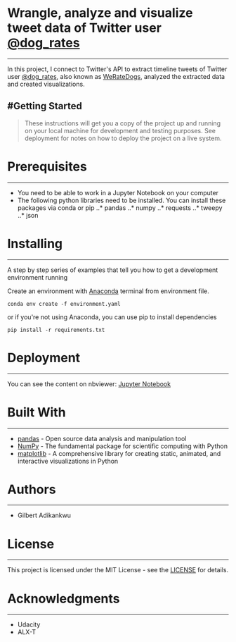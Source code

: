 # Wrangle, analyze and visualize tweet data of Twitter user [@dog_rates](https://twitter.com/dog_rates)
---
In this project, I connect to Twitter's API to extract timeline tweets of Twitter user [@dog_rates](https://twitter.com/dog_rates), also known as [WeRateDogs](https://en.wikipedia.org/wiki/WeRateDogs), analyzed the extracted data and created visualizations.

#Getting Started
---
> These instructions will get you a copy of the project up and running on your local machine for development and testing purposes. See deployment for notes on how to deploy the project on a live system.


# Prerequisites
---
- You need to be able to work in a Jupyter Notebook on your computer
- The following python libraries need to be installed. You can install these packages via conda or pip
..* pandas
..* numpy
..* requests
..* tweepy
..* json


# Installing
---
A step by step series of examples that tell you how to get a development environment running

Create an environment with [Anaconda](https://www.anaconda.com/) terminal from environment file.

```
conda env create -f environment.yaml

```
 or if you're not using Anaconda, you can use pip to install dependencies

 ```
 pip install -r requirements.txt

 ```

# Deployment
---
You can see the content on nbviewer: [Jupyter Notebook](https://nbviewer.org/github/10xDatabro/Analysis-of-WeRateDogs-timeline-tweets/blob/main/Wrangle_Act.ipynb)

# Built With
---
- [pandas](https://pandas.pydata.org/) - Open source data analysis and manipulation tool
- [NumPy](https://numpy.org/) - The fundamental package for scientific computing with Python
- [matplotlib](https://matplotlib.org/) - A comprehensive library for creating static, animated, and interactive visualizations in Python


# Authors
---
- Gilbert Adikankwu

# License
---
This project is licensed under the MIT License - see the [LICENSE](https://github.com/10xDatabro/Analysis-of-WeRateDogs-timeline-tweets/blob/main/LICENSE) for details.

# Acknowledgments
---
- Udacity
- ALX-T
